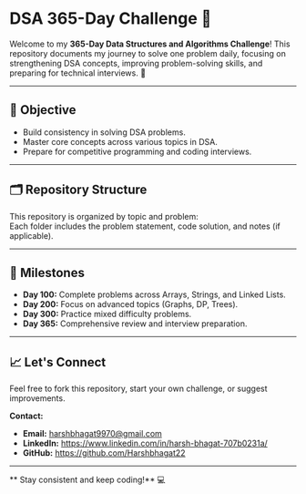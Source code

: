 # DSA 365-Day Challenge 🚀

Welcome to my **365-Day Data Structures and Algorithms Challenge**! This repository documents my journey to solve one problem daily, focusing on strengthening DSA concepts, improving problem-solving skills, and preparing for technical interviews. 🌟  

---

## 📌 Objective  
- Build consistency in solving DSA problems.  
- Master core concepts across various topics in DSA.  
- Prepare for competitive programming and coding interviews.  

---

## 🗂️ Repository Structure  
This repository is organized by topic and problem:  
Each folder includes the problem statement, code solution, and notes (if applicable).

---

## 🎯 Milestones  
- **Day 100:** Complete problems across Arrays, Strings, and Linked Lists.  
- **Day 200:** Focus on advanced topics (Graphs, DP, Trees).  
- **Day 300:** Practice mixed difficulty problems.  
- **Day 365:** Comprehensive review and interview preparation.

---

## 📈 Let's Connect  
Feel free to fork this repository, start your own challenge, or suggest improvements.  

**Contact:**  
- **Email:** harshbhagat9970@gmail.com  
- **LinkedIn:** https://www.linkedin.com/in/harsh-bhagat-707b0231a/ 
- **GitHub:** https://github.com/Harshbhagat22
---

** Stay consistent and keep coding!** 💻
